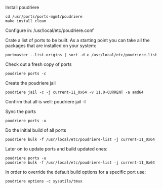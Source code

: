 Install poudriere
```
cd /usr/ports/ports-mgmt/poudriere
make install clean
```
Configure in: /usr/local/etc/poudriere.conf

Crate a list of ports to be built. As a starting point you can take all the packages that are installed on your system:
```
portmaster --list-origins | sort -d > /usr/local/etc/poudriere-list
```
Check out a fresh copy of ports
```
poudriere ports -c
```

Create the poudriere jail
```
poudriere jail -c -j current-11_0x64 -v 11.0-CURRENT -a amd64
```

Confirm that all is well:
poudriere jail -l


Sync the ports
```
poudriere ports -u
```
Do the initial build of all ports
```
poudriere bulk -f /usr/local/etc/poudriere-list -j current-11_0x64
```
Later on to update ports and build updated ones:
```
poudriere ports -u
poudriere bulk -f /usr/local/etc/poudriere-list -j current-11_0x64
```


In order to override the default build options for a specific port use:
```
poudriere options -c sysutils/tmux
```

